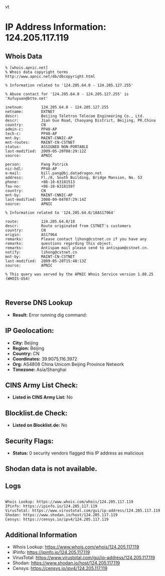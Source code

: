 vt
# IP Address Information: 124.205.117.119

## Whois Data
```
% [whois.apnic.net]
% Whois data copyright terms    http://www.apnic.net/db/dbcopyright.html

% Information related to '124.205.64.0 - 124.205.127.255'

% Abuse contact for '124.205.64.0 - 124.205.127.255' is 'Xufuyuan@btte.net'

inetnum:        124.205.64.0 - 124.205.127.255
netname:        DXTNET
descr:          Beijing Teletron Telecom Engineering Co., Ltd.
descr:          Jian Guo Road, Chaoyang District, Beijing, PR.China
country:        CN
admin-c:        PP40-AP
tech-c:         PP40-AP
mnt-by:         MAINT-CNNIC-AP
mnt-routes:     MAINT-CN-CSTNET
status:         ASSIGNED NON-PORTABLE
last-modified:  2009-05-20T08:29:12Z
source:         APNIC

person:         Pang Patrick
nic-hdl:        PP40-AP
e-mail:         bill.pang@bj.datadragon.net
address:        Fl./8, South Building, Bridge Mansion, No. 53
phone:          +86-10-63181513
fax-no:         +86-10-63181597
country:        CN
mnt-by:         MAINT-CNNIC-AP
last-modified:  2008-09-04T07:29:14Z
source:         APNIC

% Information related to '124.205.64.0/18AS17964'

route:          124.205.64.0/18
descr:          Route originated from CSTNET's customers
country:        CN
origin:         AS17964
remarks:        Please contact lihong@cstnet.cn if you have any
remarks:        questions regarding this object.
remarks:        Antispam mail please send to antispam@cstnet.cn.
notify:         lihong@cstnet.cn
mnt-by:         MAINT-CN-CSTNET
last-modified:  2009-05-20T15:48:13Z
source:         APNIC

% This query was served by the APNIC Whois Service version 1.88.25 (WHOIS-US4)



```
## Reverse DNS Lookup
- **Result:** Error running dig command: 

## IP Geolocation:
- **City:** Beijing
- **Region:** Beijing
- **Country:** CN
- **Coordinates:** 39.9075,116.3972
- **Org:** AS4808 China Unicom Beijing Province Network
- **Timezone:** Asia/Shanghai

## CINS Army List Check:
- **Listed in CINS Army List:** 
No

## Blocklist.de Check:
- **Listed on Blocklist.de:** 
No

## Security Flags:
- **Status:** 0 security vendors flagged this IP address as malicious

## Shodan data is not available.

## Logs
```

Whois Lookup: https://www.whois.com/whois/124.205.117.119
IPinfo: https://ipinfo.io/124.205.117.119
VirusTotal: https://www.virustotal.com/gui/ip-address/124.205.117.119
Shodan: https://www.shodan.io/host/124.205.117.119
Censys: https://censys.io/ipv4/124.205.117.119

```
## Additional Information
- Whois Lookup: https://www.whois.com/whois/124.205.117.119
- IPinfo: https://ipinfo.io/124.205.117.119
- VirusTotal: https://www.virustotal.com/gui/ip-address/124.205.117.119
- Shodan: https://www.shodan.io/host/124.205.117.119
- Censys: https://censys.io/ipv4/124.205.117.119

